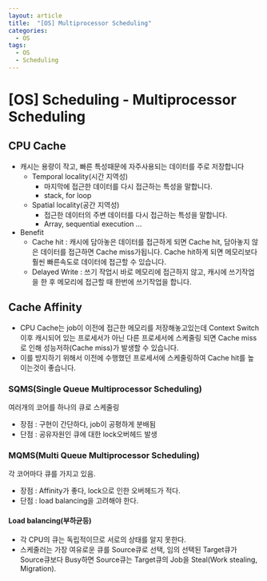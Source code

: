 ```yaml
---
layout: article
title:  "[OS] Multiprocessor Scheduling"
categories:
  - OS
tags:
  - OS
  - Scheduling
---
```


# [OS] Scheduling - Multiprocessor Scheduling

## CPU Cache

- 캐시는 용량이 작고, 빠른 특성때문에 자주사용되는 데이터를 주로 저장합니다
  - Temporal locality(시간 지역성)
    - 마지막에 접근한 데이터를 다시 접근하는 특성을 말합니다.
    - stack, for loop
  - Spatial locality(공간 지역성)
    - 접근한 데이터의 주변 데이터를 다시 접근하는 특성을 말합니다.
    - Array, sequential execution ... 
- Benefit
  - Cache hit : 캐시에 담아놓은 데이터를 접근하게 되면 Cache hit, 담아놓지 않은 데이터를 접근하면 Cache miss가됩니다. Cache hit하게 되면 메모리보다 훨씬 빠른속도로 데이터에 접근할 수 있습니다.
  - Delayed Write : 쓰기 작업시 바로 메모리에 접근하지 않고, 캐시에 쓰기작업을 한 후 메모리에 접근할 때 한번에 쓰기작업을 합니다.

## Cache Affinity

- CPU Cache는 job이 이전에 접근한 메모리를 저장해놓고있는데 Context Switch이후 캐시되어 있는 프로세서가 아닌 다른 프로세서에 스케줄링 되면 Cache miss로 인해 성능저하(Cache miss)가 발생할 수 있습니다.
- 이를 방지하기 위해서 이전에 수행했던 프로세서에 스케줄링하여 Cache hit를 높이는것이 좋습니다.

### SQMS(Single Queue Multiprocessor Scheduling)

여러개의 코어를 하나의 큐로 스케줄링
- 장점 : 구현이 간단하다, job이 공평하게 분배됨
- 단점 : 공유자원인 큐에 대한 lock오버헤드 발생

### MQMS(Multi Queue Multiprocessor Scheduling)

각 코어마다 큐를 가지고 있음.
- 장점 : Affinity가 좋다, lock으로 인한 오버헤드가 적다.
- 단점 : load balancing을 고려해야 한다.

#### Load balancing(부하균등)

- 각 CPU의 큐는 독립적이므로 서로의 상태를 알지 못한다.
- 스케줄러는 가장 여유로운 큐를 Source큐로 선택, 임의 선택된 Target큐가 Source큐보다 Busy하면 Source큐는 Target큐의 Job을 Steal(Work stealing, Migration).

